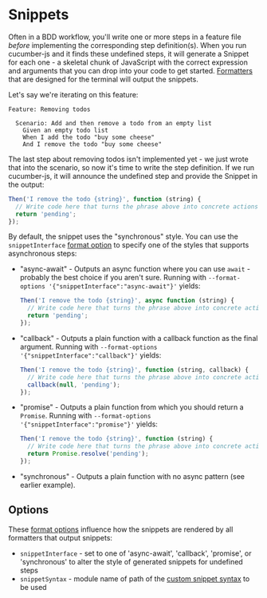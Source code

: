 # Snippets

Often in a BDD workflow, you'll write one or more steps in a feature file _before_ implementing the corresponding step definition(s). When you run cucumber-js and it finds these undefined steps, it will generate a Snippet for each one - a skeletal chunk of JavaScript with the correct expression and arguments that you can drop into your code to get started. [Formatters](./formatters.md) that are designed for the terminal will output the snippets.

Let's say we're iterating on this feature:

```gherkin
Feature: Removing todos

  Scenario: Add and then remove a todo from an empty list
    Given an empty todo list
    When I add the todo "buy some cheese"
    And I remove the todo "buy some cheese"
```

The last step about removing todos isn't implemented yet - we just wrote that into the scenario, so now it's time to write the step definition. If we run cucumber-js, it will announce the undefined step and provide the Snippet in the output:

```js
Then('I remove the todo {string}', function (string) {
  // Write code here that turns the phrase above into concrete actions
  return 'pending';
});
```

By default, the snippet uses the "synchronous" style. You can use the `snippetInterface` [format option](./formatters.md#options) to specify one of the styles that supports asynchronous steps:

- "async-await" - Outputs an async function where you can use `await` - probably the best choice if you aren't sure.
  Running with `--format-options '{"snippetInterface":"async-await"}'` yields:
  ```js
  Then('I remove the todo {string}', async function (string) {
    // Write code here that turns the phrase above into concrete actions
    return 'pending';
  });
  ```
- "callback" - Outputs a plain function with a callback function as the final argument.
  Running with `--format-options '{"snippetInterface":"callback"}'` yields:
  ```js
  Then('I remove the todo {string}', function (string, callback) {
    // Write code here that turns the phrase above into concrete actions
    callback(null, 'pending');
  });
  ```
- "promise" - Outputs a plain function from which you should return a `Promise`.
  Running with `--format-options '{"snippetInterface":"promise"}'` yields:
  ```js
  Then('I remove the todo {string}', function (string) {
    // Write code here that turns the phrase above into concrete actions
    return Promise.resolve('pending');
  });
  ```
- "synchronous" - Outputs a plain function with no async pattern (see earlier example).

## Options

These [format options](./formatters.md#options) influence how the snippets are rendered by all formatters that output snippets:

- `snippetInterface` - set to one of 'async-await', 'callback', 'promise', or 'synchronous' to alter the style of generated snippets for undefined steps
- `snippetSyntax` - module name of path of the [custom snippet syntax](./custom_snippet_syntaxes.md) to be used



